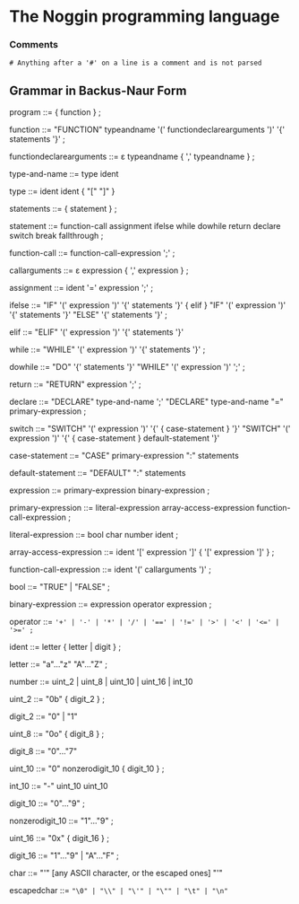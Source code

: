 The Noggin programming language
=====

### Comments

`# Anything after a '#' on a line is a comment and is not parsed`

Grammar in Backus-Naur Form
-----

program ::=
	{ function } ;

function ::=
	"FUNCTION" typeandname '(' functiondeclarearguments ')' '{' statements '}' ;

functiondeclarearguments ::=
	ε
	typeandname { ',' typeandname } ;

type-and-name ::=
	type ident

type ::=
	ident
	ident { "[" "]" }

statements ::=
	{ statement } ;

statement ::=
	function-call
	assignment
	ifelse
	while
	dowhile
	return
	declare
	switch
	break
	fallthrough ;

function-call ::=
	function-call-expression ';' ;

callarguments ::=
	ε
	expression { ',' expression } ;

assignment ::=
	ident '=' expression ';' ;

ifelse ::=
	"IF" '(' expression ')' '{' statements '}' { elif }
	"IF" '(' expression ')' '{' statements '}' "ELSE" '{' statements '}' ;

elif ::=
	"ELIF" '(' expression ')' '{' statements '}'

while ::=
	"WHILE" '(' expression ')' '{' statements '}' ;

dowhile ::=
	"DO" '{' statements '}' "WHILE" '(' expression ')' ';' ;

return ::=
	"RETURN" expression ';' ;

declare ::=
	"DECLARE" type-and-name ';'
	"DECLARE" type-and-name "=" primary-expression ;

switch ::=
	"SWITCH" '(' expression ')' '{' { case-statement } '}'
	"SWITCH" '(' expression ')' '{' { case-statement } default-statement '}'

case-statement ::=
	"CASE" primary-expression ":" statements

default-statement ::=
	"DEFAULT" ":" statements

expression ::=
	primary-expression
	binary-expression ;

primary-expression ::=
	literal-expression
	array-access-expression
	function-call-expression ;

literal-expression ::=
	bool
	char
	number
	ident ;

array-access-expression ::=
	ident '[' expression ']' { '[' expression ']' } ;

function-call-expression ::=
	ident '(' callarguments ')' ;

bool ::=
	"TRUE" | "FALSE" ;

binary-expression ::=
	expression operator expression ;

operator ::=
	`'+' | '-' | '*' | '/' |
	'==' | '!=' | '>' | '<' | '<=' | '>=' ;`

ident ::=
	letter { letter | digit } ;

letter ::=
	"a"..."z"  "A"..."Z" ;

number ::=
	uint_2 | uint_8 | uint_10 | uint_16 | int_10

uint_2 ::=
	"0b" { digit_2 } ;

digit_2 ::=
	"0" | "1"

uint_8 ::=
	"0o" { digit_8 } ;

digit_8 ::=
	"0"..."7"

uint_10 ::=
	"0"
	nonzerodigit_10 { digit_10 } ;

int_10 ::=
	"-" uint_10
	uint_10

digit_10 ::=
	"0"..."9" ;

nonzerodigit_10 ::=
	"1"..."9" ;

uint_16 ::=
	"0x" { digit_16 } ;

digit_16 ::=
	"1"..."9" | "A"..."F" ;

char ::=
	"'" [any ASCII character, or the escaped ones] "'"

escapedchar ::=
	`"\0" | "\\" | "\'" | "\"" | "\t" | "\n"`
